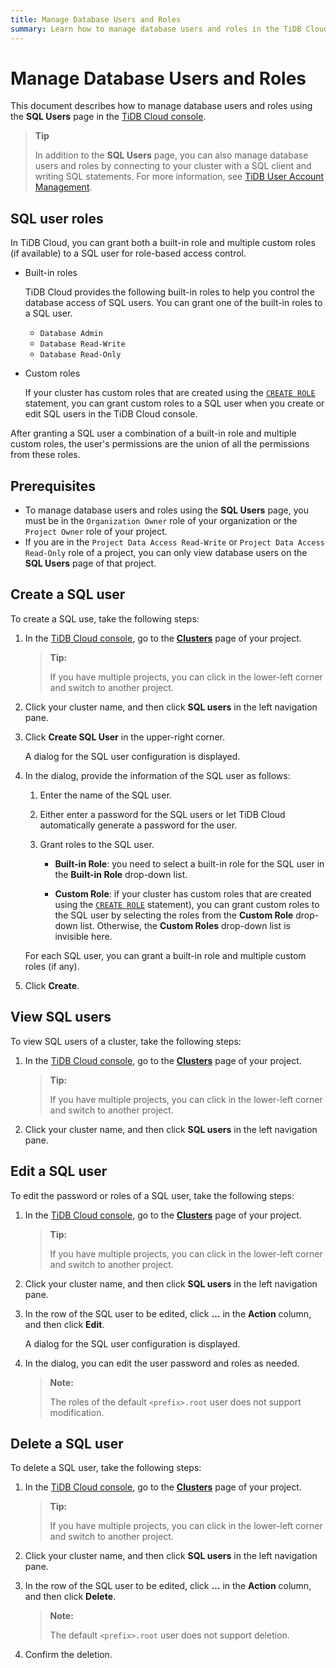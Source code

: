 ```yaml
---
title: Manage Database Users and Roles
summary: Learn how to manage database users and roles in the TiDB Cloud console.
---
```


# Manage Database Users and Roles

This document describes how to manage database users and roles using the **SQL Users** page in the [TiDB Cloud console](https://tidbcloud.com/).

> **Tip**
>
> In addition to the **SQL Users** page, you can also manage database users and roles by connecting to your cluster with a SQL client and writing SQL statements. For more information, see [TiDB User Account Management](https://docs.pingcap.com/tidb/dev/user-account-management).

## SQL user roles

In TiDB Cloud, you can grant both a built-in role and multiple custom roles (if available) to a SQL user for role-based access control.

- Built-in roles

    TiDB Cloud provides the following built-in roles to help you control the database access of SQL users. You can grant one of the built-in roles to a SQL user.

    - `Database Admin`
    - `Database Read-Write`
    - `Database Read-Only`

- Custom roles

    If your cluster has custom roles that are created using the [`CREATE ROLE`](/sql-statements/sql-statement-create-role.md) statement, you can grant custom roles to a SQL user when you create or edit SQL users in the TiDB Cloud console.

After granting a SQL user a combination of a built-in role and multiple custom roles, the user's permissions are the union of all the permissions from these roles.

## Prerequisites

- To manage database users and roles using the **SQL Users** page, you must be in the `Organization Owner` role of your organization or the `Project Owner` role of your project.
- If you are in the `Project Data Access Read-Write` or `Project Data Access Read-Only` role of a project, you can only view database users on the **SQL Users** page of that project.

## Create a SQL user

To create a SQL use, take the following steps:

1. In the [TiDB Cloud console](https://tidbcloud.com/), go to the [**Clusters**](https://tidbcloud.com/console/clusters) page of your project.

    > **Tip:**
    >
    > If you have multiple projects, you can click <MDSvgIcon name="icon-left-projects" /> in the lower-left corner and switch to another project.

2. Click your cluster name, and then click **SQL users** in the left navigation pane.
3. Click **Create SQL User** in the upper-right corner.

    A dialog for the SQL user configuration is displayed.

4. In the dialog, provide the information of the SQL user as follows:

    1. Enter the name of the SQL user.
    2. Either enter a password for the SQL users or let TiDB Cloud automatically generate a password for the user.
    3. Grant roles to the SQL user.

        - **Built-in Role**: you need to select a built-in role for the SQL user in the **Built-in Role** drop-down list.

        - **Custom Role**: if your cluster has custom roles that are created using the [`CREATE ROLE`](/sql-statements/sql-statement-create-role.md) statement), you can grant custom roles to the SQL user by selecting the roles from the **Custom Role** drop-down list. Otherwise, the **Custom Roles** drop-down list is invisible here.

      For each SQL user, you can grant a built-in role and multiple custom roles (if any).

5. Click **Create**.

## View SQL users

To view SQL users of a cluster, take the following steps:

1. In the [TiDB Cloud console](https://tidbcloud.com/), go to the [**Clusters**](https://tidbcloud.com/console/clusters) page of your project.

    > **Tip:**
    >
    > If you have multiple projects, you can click <MDSvgIcon name="icon-left-projects" /> in the lower-left corner and switch to another project.

2. Click your cluster name, and then click **SQL users** in the left navigation pane.

## Edit a SQL user

To edit the password or roles of a SQL user, take the following steps:

1. In the [TiDB Cloud console](https://tidbcloud.com/), go to the [**Clusters**](https://tidbcloud.com/console/clusters) page of your project.

    > **Tip:**
    >
    > If you have multiple projects, you can click <MDSvgIcon name="icon-left-projects" /> in the lower-left corner and switch to another project.

2. Click your cluster name, and then click **SQL users** in the left navigation pane.
3. In the row of the SQL user to be edited, click **...** in the **Action** column, and then click **Edit**.

    A dialog for the SQL user configuration is displayed.

4. In the dialog, you can edit the user password and roles as needed.

    > **Note:**
    >
    > The roles of the default `<prefix>.root` user does not support modification.

## Delete a SQL user

To delete a SQL user, take the following steps:

1. In the [TiDB Cloud console](https://tidbcloud.com/), go to the [**Clusters**](https://tidbcloud.com/console/clusters) page of your project.

    > **Tip:**
    >
    > If you have multiple projects, you can click <MDSvgIcon name="icon-left-projects" /> in the lower-left corner and switch to another project.

2. Click your cluster name, and then click **SQL users** in the left navigation pane.
3. In the row of the SQL user to be edited, click **...** in the **Action** column, and then click **Delete**.

    > **Note:**
    >
    > The default `<prefix>.root` user does not support deletion.

4. Confirm the deletion.
